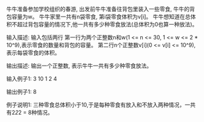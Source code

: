 牛牛准备参加学校组织的春游, 出发前牛牛准备往背包里装入一些零食, 牛牛的背包容量为w。
牛牛家里一共有n袋零食, 第i袋零食体积为v[i]。
牛牛想知道在总体积不超过背包容量的情况下,他一共有多少种零食放法(总体积为0也算一种放法)。

输入描述:
输入包括两行
第一行为两个正整数n和w(1 <= n <= 30, 1 <= w <= 2 * 10^9),表示零食的数量和背包的容量。
第二行n个正整数v[i](0 <= v[i] <= 10^9),表示每袋零食的体积。

输出描述:
输出一个正整数, 表示牛牛一共有多少种零食放法。

输入例子1:
3 10
1 2 4

输出例子1:
8

例子说明1:
三种零食总体积小于10,于是每种零食有放入和不放入两种情况，一共有2*2*2 = 8种情况。